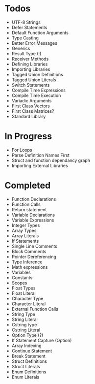 # Todos
- UTF-8 Strings
- Defer Statements
- Default Function Arguments
- Type Casting
- Better Error Messages
- Generics
- Result Type (!)
- Receiver Methods
- Defining Libraries
- Importing Libraries
- Tagged Union Definitions
- Tagged Union Literals
- Switch Statements
- Compile Time Expressions
- Compile Time Execution
- Variadic Arguments
- First Class Vectors
- First Class Matrices?
- Standard Library

# In Progress
- For Loops
- Parse Definition Names First
- Struct and function dependancy graph
- Importing External Libraries

# Completed
- Function Declarations
- Function Calls
- Return statement
- Variable Declarations
- Variable Expressions
- Integer Types
- Array Types
- Array Literals
- If Statements
- Single Line Comments
- Block Comments
- Pointer Dereferencing
- Type Inference
- Math expressions
- Variables
- Constants
- Scopes
- Float Types
- Float Literal
- Character Type
- Character Literal
- External Function Calls
- String Type
- String Literal
- Cstring type
- Cstring Literal
- Option Type (?)
- If Statement Capture (Option)
- Array Indexing
- Continue Statement
- Break Statement
- Struct Definitions
- Struct Literals
- Enum Definitions
- Enum Literals
